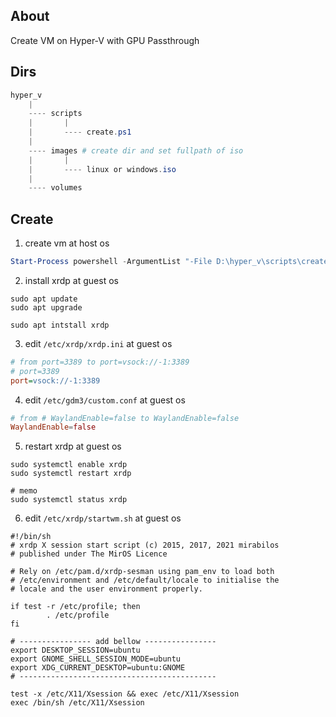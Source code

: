 ## About

Create VM on Hyper-V with GPU Passthrough

## Dirs

```ps1
hyper_v
    |
    ---- scripts
    |       |
    |       ---- create.ps1
    |
    ---- images # create dir and set fullpath of iso
    |       |
    |       ---- linux or windows.iso
    |
    ---- volumes
```

## Create

1. create vm at host os

```ps1
Start-Process powershell -ArgumentList "-File D:\hyper_v\scripts\create.ps1" -Verb runAs # set fullpath of create.ps1
```

2. install xrdp at guest os

```terminal
sudo apt update
sudo apt upgrade

sudo apt intstall xrdp
```

3. edit `/etc/xrdp/xrdp.ini` at guest os

```ini
# from port=3389 to port=vsock://-1:3389
# port=3389
port=vsock://-1:3389
```

4. edit `/etc/gdm3/custom.conf` at guest os

```conf
# from # WaylandEnable=false to WaylandEnable=false
WaylandEnable=false
```

5. restart xrdp at guest os

```terminal
sudo systemctl enable xrdp
sudo systemctl restart xrdp

# memo
sudo systemctl status xrdp
```

6. edit `/etc/xrdp/startwm.sh` at guest os

```
#!/bin/sh
# xrdp X session start script (c) 2015, 2017, 2021 mirabilos
# published under The MirOS Licence

# Rely on /etc/pam.d/xrdp-sesman using pam_env to load both
# /etc/environment and /etc/default/locale to initialise the
# locale and the user environment properly.

if test -r /etc/profile; then
        . /etc/profile
fi

# ---------------- add bellow ----------------
export DESKTOP_SESSION=ubuntu
export GNOME_SHELL_SESSION_MODE=ubuntu
export XDG_CURRENT_DESKTOP=ubuntu:GNOME
# --------------------------------------------

test -x /etc/X11/Xsession && exec /etc/X11/Xsession
exec /bin/sh /etc/X11/Xsession
```
